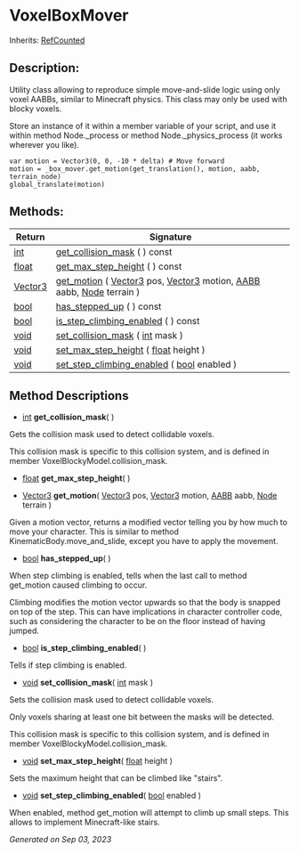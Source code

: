# VoxelBoxMover

Inherits: [RefCounted](https://docs.godotengine.org/en/stable/classes/class_refcounted.html)




## Description: 

Utility class allowing to reproduce simple move-and-slide logic using only voxel AABBs, similar to Minecraft physics. This class may only be used with blocky voxels.

Store an instance of it within a member variable of your script, and use it within method Node._process or method Node._physics_process (it works wherever you like).

```gdscript
var motion = Vector3(0, 0, -10 * delta) # Move forward
motion = _box_mover.get_motion(get_translation(), motion, aabb, terrain_node)
global_translate(motion)

```

## Methods: 


Return                                                                        | Signature                                                                                                                                                                                                                                                                                                                                                           
----------------------------------------------------------------------------- | --------------------------------------------------------------------------------------------------------------------------------------------------------------------------------------------------------------------------------------------------------------------------------------------------------------------------------------------------------------------
[int](https://docs.godotengine.org/en/stable/classes/class_int.html)          | [get_collision_mask](#i_get_collision_mask) ( ) const                                                                                                                                                                                                                                                                                                               
[float](https://docs.godotengine.org/en/stable/classes/class_float.html)      | [get_max_step_height](#i_get_max_step_height) ( ) const                                                                                                                                                                                                                                                                                                             
[Vector3](https://docs.godotengine.org/en/stable/classes/class_vector3.html)  | [get_motion](#i_get_motion) ( [Vector3](https://docs.godotengine.org/en/stable/classes/class_vector3.html) pos, [Vector3](https://docs.godotengine.org/en/stable/classes/class_vector3.html) motion, [AABB](https://docs.godotengine.org/en/stable/classes/class_aabb.html) aabb, [Node](https://docs.godotengine.org/en/stable/classes/class_node.html) terrain )  
[bool](https://docs.godotengine.org/en/stable/classes/class_bool.html)        | [has_stepped_up](#i_has_stepped_up) ( ) const                                                                                                                                                                                                                                                                                                                       
[bool](https://docs.godotengine.org/en/stable/classes/class_bool.html)        | [is_step_climbing_enabled](#i_is_step_climbing_enabled) ( ) const                                                                                                                                                                                                                                                                                                   
[void](#)                                                                     | [set_collision_mask](#i_set_collision_mask) ( [int](https://docs.godotengine.org/en/stable/classes/class_int.html) mask )                                                                                                                                                                                                                                           
[void](#)                                                                     | [set_max_step_height](#i_set_max_step_height) ( [float](https://docs.godotengine.org/en/stable/classes/class_float.html) height )                                                                                                                                                                                                                                   
[void](#)                                                                     | [set_step_climbing_enabled](#i_set_step_climbing_enabled) ( [bool](https://docs.godotengine.org/en/stable/classes/class_bool.html) enabled )                                                                                                                                                                                                                        
<p></p>

## Method Descriptions

- [int](https://docs.godotengine.org/en/stable/classes/class_int.html)<span id="i_get_collision_mask"></span> **get_collision_mask**( ) 

Gets the collision mask used to detect collidable voxels.

This collision mask is specific to this collision system, and is defined in member VoxelBlockyModel.collision_mask.

- [float](https://docs.godotengine.org/en/stable/classes/class_float.html)<span id="i_get_max_step_height"></span> **get_max_step_height**( ) 


- [Vector3](https://docs.godotengine.org/en/stable/classes/class_vector3.html)<span id="i_get_motion"></span> **get_motion**( [Vector3](https://docs.godotengine.org/en/stable/classes/class_vector3.html) pos, [Vector3](https://docs.godotengine.org/en/stable/classes/class_vector3.html) motion, [AABB](https://docs.godotengine.org/en/stable/classes/class_aabb.html) aabb, [Node](https://docs.godotengine.org/en/stable/classes/class_node.html) terrain ) 

Given a motion vector, returns a modified vector telling you by how much to move your character. This is similar to method KinematicBody.move_and_slide, except you have to apply the movement.

- [bool](https://docs.godotengine.org/en/stable/classes/class_bool.html)<span id="i_has_stepped_up"></span> **has_stepped_up**( ) 

When step climbing is enabled, tells when the last call to method get_motion caused climbing to occur.

Climbing modifies the motion vector upwards so that the body is snapped on top of the step. This can have implications in character controller code, such as considering the character to be on the floor instead of having jumped.

- [bool](https://docs.godotengine.org/en/stable/classes/class_bool.html)<span id="i_is_step_climbing_enabled"></span> **is_step_climbing_enabled**( ) 

Tells if step climbing is enabled.

- [void](#)<span id="i_set_collision_mask"></span> **set_collision_mask**( [int](https://docs.godotengine.org/en/stable/classes/class_int.html) mask ) 

Sets the collision mask used to detect collidable voxels.

Only voxels sharing at least one bit between the masks will be detected.

This collision mask is specific to this collision system, and is defined in member VoxelBlockyModel.collision_mask.

- [void](#)<span id="i_set_max_step_height"></span> **set_max_step_height**( [float](https://docs.godotengine.org/en/stable/classes/class_float.html) height ) 

Sets the maximum height that can be climbed like "stairs".

- [void](#)<span id="i_set_step_climbing_enabled"></span> **set_step_climbing_enabled**( [bool](https://docs.godotengine.org/en/stable/classes/class_bool.html) enabled ) 

When enabled, method get_motion will attempt to climb up small steps. This allows to implement Minecraft-like stairs.

_Generated on Sep 03, 2023_
